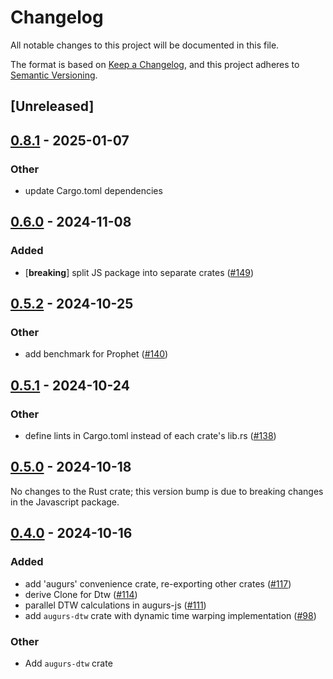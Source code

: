 # Changelog
All notable changes to this project will be documented in this file.

The format is based on [Keep a Changelog](https://keepachangelog.com/en/1.0.0/),
and this project adheres to [Semantic Versioning](https://semver.org/spec/v2.0.0.html).

## [Unreleased]

## [0.8.1](https://github.com/grafana/augurs/compare/augurs-dtw-v0.8.0...augurs-dtw-v0.8.1) - 2025-01-07

### Other

- update Cargo.toml dependencies

## [0.6.0](https://github.com/grafana/augurs/compare/augurs-dtw-v0.5.4...augurs-dtw-v0.6.0) - 2024-11-08

### Added

- [**breaking**] split JS package into separate crates ([#149](https://github.com/grafana/augurs/pull/149))

## [0.5.2](https://github.com/grafana/augurs/compare/augurs-dtw-v0.5.1...augurs-dtw-v0.5.2) - 2024-10-25

### Other

- add benchmark for Prophet ([#140](https://github.com/grafana/augurs/pull/140))

## [0.5.1](https://github.com/grafana/augurs/compare/augurs-dtw-v0.5.0...augurs-dtw-v0.5.1) - 2024-10-24

### Other

- define lints in Cargo.toml instead of each crate's lib.rs ([#138](https://github.com/grafana/augurs/pull/138))

## [0.5.0](https://github.com/grafana/augurs/compare/augurs-dtw-v0.5.0...augurs-dtw-v0.4.3) - 2024-10-18

No changes to the Rust crate; this version bump is due to breaking changes in the
Javascript package.

## [0.4.0](https://github.com/grafana/augurs/compare/augurs-dtw-v0.3.1...augurs-dtw-v0.4.0) - 2024-10-16

### Added

- add 'augurs' convenience crate, re-exporting other crates ([#117](https://github.com/grafana/augurs/pull/117))
- derive Clone for Dtw ([#114](https://github.com/grafana/augurs/pull/114))
- parallel DTW calculations in augurs-js ([#111](https://github.com/grafana/augurs/pull/111))
- add `augurs-dtw` crate with dynamic time warping implementation ([#98](https://github.com/grafana/augurs/pull/98))

### Other
- Add `augurs-dtw` crate
